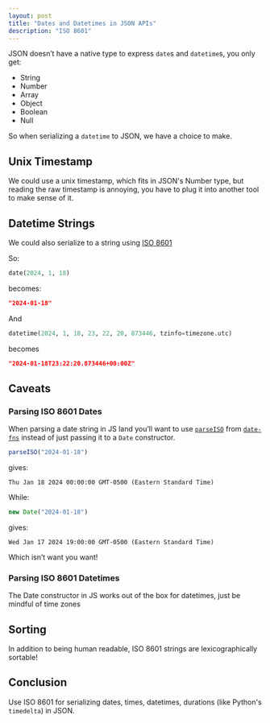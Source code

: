 ```yaml
---
layout: post
title: "Dates and Datetimes in JSON APIs"
description: "ISO 8601"
---
```


JSON doesn’t have a native type to express `date`s and `datetime`s, you only get:

- String
- Number
- Array
- Object
- Boolean
- Null

So when serializing a `datetime` to JSON, we have a choice to make.

## Unix Timestamp

We could use a unix timestamp, which fits in JSON's Number type, but reading the raw timestamp is annoying, you have to plug it into another tool to make sense of it.

## Datetime Strings

We could also serialize to a string using [ISO 8601](https://en.wikipedia.org/wiki/ISO_8601)

So:

```python
date(2024, 1, 18)
```

becomes:

```json
"2024-01-18"
```

And

```python
datetime(2024, 1, 18, 23, 22, 20, 873446, tzinfo=timezone.utc)
```

becomes

```json
"2024-01-18T23:22:20.873446+00:00Z"
```

## Caveats

### Parsing ISO 8601 Dates

When parsing a date string in JS land you’ll want to use [`parseISO`](https://date-fns.org/v3.2.0/docs/parseISO) from [`date-fns`](https://github.com/date-fns/date-fns) instead of just passing it to a `Date` constructor.

```js
parseISO("2024-01-18")
```

gives:

```
Thu Jan 18 2024 00:00:00 GMT-0500 (Eastern Standard Time)
```

While:

```js
new Date("2024-01-18")
```

gives:

```
Wed Jan 17 2024 19:00:00 GMT-0500 (Eastern Standard Time)
```

Which isn’t want you want!

### Parsing ISO 8601 Datetimes

The Date constructor in JS works out of the box for datetimes, just be mindful of time zones

## Sorting

In addition to being human readable, ISO 8601 strings are lexicographically sortable!

## Conclusion

Use ISO 8601 for serializing dates, times, datetimes, durations (like Python's `timedelta`) in JSON.
